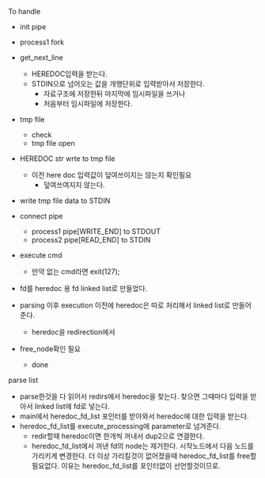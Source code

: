 To handle

- init pipe
- process1 fork
- get_next_line
	- HEREDOC입력을 받는다.
	- STDIN으로 넘어오는 값을 개행단위로 입력받아서 저장한다.
		- 자료구조에 저장한뒤 마지막에 임시파일을 쓰거나
		- 처음부터 임시파일에 저장한다.
- tmp file
	- check
	- tmp file open
- HEREDOC str wrte to tmp file
	- 이전 here doc 입력값이 덮여쓰이지는 않는지 확인필요
		- 덮여쓰여지지 않는다.
- write tmp file data to STDIN
- connect pipe
	- process1 pipe[WRITE_END] to STDOUT
	- process2 pipe[READ_END] to STDIN
- execute cmd
	- 만약 없는 cmd라면 exit(127);

- fd를 heredoc 용 fd linked list로 만들었다.
- parsing 이후 execution 이전에 heredoc은 따로 처리해서 linked list로 만들어준다.
	- heredoc을 redirection에서 

- free_node확인 필요
	- done

parse list
- parse한것을 다 읽어서 redirs에서 heredoc을 찾는다.
  찾으면 그때마다 입력을 받아서 linked list에 fd로 넣는다.
- main에서 heredoc_fd_list 포인터를 받아와서 heredoc에 대한 입력을 받는다.
- heredoc_fd_list를 execute_processing에 parameter로 넘겨준다.
	- redir할때 heredoc이면 한개씩 꺼내서 dup2으로 연결한다.
	- heredoc_fd_list에서 꺼낸 fd의 node는 제거한다.
	  시작노드에서 다음 노드를 가리키게 변경한다.
	  더 이상 가리킬것이 없어졌을때 heredoc_fd_list를 free할 필요없다.
	  이유는 heredoc_fd_list를 포인터없이 선언할것이므로.